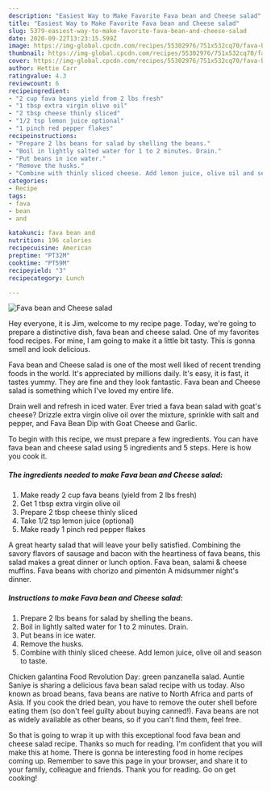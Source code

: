 ```yaml
---
description: "Easiest Way to Make Favorite Fava bean and Cheese salad"
title: "Easiest Way to Make Favorite Fava bean and Cheese salad"
slug: 5379-easiest-way-to-make-favorite-fava-bean-and-cheese-salad
date: 2020-09-22T13:23:15.599Z
image: https://img-global.cpcdn.com/recipes/55302976/751x532cq70/fava-bean-and-cheese-salad-recipe-main-photo.jpg
thumbnail: https://img-global.cpcdn.com/recipes/55302976/751x532cq70/fava-bean-and-cheese-salad-recipe-main-photo.jpg
cover: https://img-global.cpcdn.com/recipes/55302976/751x532cq70/fava-bean-and-cheese-salad-recipe-main-photo.jpg
author: Hettie Carr
ratingvalue: 4.3
reviewcount: 6
recipeingredient:
- "2 cup fava beans yield from 2 lbs fresh"
- "1 tbsp extra virgin olive oil"
- "2 tbsp cheese thinly sliced"
- "1/2 tsp lemon juice optional"
- "1 pinch red pepper flakes"
recipeinstructions:
- "Prepare 2 lbs beans for salad by shelling the beans."
- "Boil in lightly salted water for 1 to 2 minutes. Drain."
- "Put beans in ice water."
- "Remove the husks."
- "Combine with thinly sliced cheese. Add lemon juice, olive oil and season to taste."
categories:
- Recipe
tags:
- fava
- bean
- and

katakunci: fava bean and 
nutrition: 196 calories
recipecuisine: American
preptime: "PT32M"
cooktime: "PT59M"
recipeyield: "3"
recipecategory: Lunch

---
```



![Fava bean and Cheese salad](https://img-global.cpcdn.com/recipes/55302976/751x532cq70/fava-bean-and-cheese-salad-recipe-main-photo.jpg)

Hey everyone, it is Jim, welcome to my recipe page. Today, we're going to prepare a distinctive dish, fava bean and cheese salad. One of my favorites food recipes. For mine, I am going to make it a little bit tasty. This is gonna smell and look delicious.

Fava bean and Cheese salad is one of the most well liked of recent trending foods in the world. It's appreciated by millions daily. It's easy, it is fast, it tastes yummy. They are fine and they look fantastic. Fava bean and Cheese salad is something which I've loved my entire life.

Drain well and refresh in iced water. Ever tried a fava bean salad with goat&#39;s cheese? Drizzle extra virgin olive oil over the mixture, sprinkle with salt and pepper, and Fava Bean Dip with Goat Cheese and Garlic.


To begin with this recipe, we must prepare a few ingredients. You can have fava bean and cheese salad using 5 ingredients and 5 steps. Here is how you cook it.

<!--inarticleads1-->

##### The ingredients needed to make Fava bean and Cheese salad:

1. Make ready 2 cup fava beans (yield from 2 lbs fresh)
1. Get 1 tbsp extra virgin olive oil
1. Prepare 2 tbsp cheese thinly sliced
1. Take 1/2 tsp lemon juice (optional)
1. Make ready 1 pinch red pepper flakes


A great hearty salad that will leave your belly satisfied. Combining the savory flavors of sausage and bacon with the heartiness of fava beans, this salad makes a great dinner or lunch option. Fava bean, salami &amp; cheese muffins. Fava beans with chorizo and pimentón A midsummer night&#39;s dinner. 

<!--inarticleads2-->

##### Instructions to make Fava bean and Cheese salad:

1. Prepare 2 lbs beans for salad by shelling the beans.
1. Boil in lightly salted water for 1 to 2 minutes. Drain.
1. Put beans in ice water.
1. Remove the husks.
1. Combine with thinly sliced cheese. Add lemon juice, olive oil and season to taste.


Chicken galantina Food Revolution Day: green panzanella salad. Auntie Saniye is sharing a delicious fava bean salad recipe with us today. Also known as broad beans, fava beans are native to North Africa and parts of Asia. If you cook the dried bean, you have to remove the outer shell before eating them (so don&#39;t feel guilty about buying canned!). Fava beans are not as widely available as other beans, so if you can&#39;t find them, feel free. 

So that is going to wrap it up with this exceptional food fava bean and cheese salad recipe. Thanks so much for reading. I'm confident that you will make this at home. There is gonna be interesting food in home recipes coming up. Remember to save this page in your browser, and share it to your family, colleague and friends. Thank you for reading. Go on get cooking!
